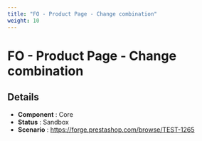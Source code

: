 ```yaml
---
title: "FO - Product Page - Change combination"
weight: 10
---
```


# FO - Product Page - Change combination
## Details
* **Component** : Core
* **Status** : Sandbox
* **Scenario** : https://forge.prestashop.com/browse/TEST-1265

